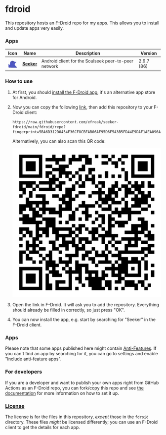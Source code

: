 # fdroid
This repository hosts an [F-Droid](https://f-droid.org/) repo for my apps. This allows you to install and update apps very easily.

### Apps

<!-- This table is auto-generated. Do not edit -->
| Icon | Name | Description | Version |
| --- | --- | --- | --- |
| <a href="https://github.com/jackBonadies/SeekerAndroid"><img src="fdroid/repo/icons/com.companyname.andriodapp1.86.png" alt="Seeker icon" width="36px" height="36px"></a> | [**Seeker**](https://github.com/jackBonadies/SeekerAndroid) | Android client for the Soulseek peer-to-peer network | 2.9.7 (86) |
<!-- end apps table -->

### How to use
1. At first, you should [install the F-Droid app](https://f-droid.org/), it's an alternative app store for Android.
2. Now you can copy the following [link](https://raw.githubusercontent.com/efreak/seeker-fdroid/main/fdroid/repo?fingerprint=5BA6D312D0454F36CF8CBFAB06AF95D6F5A3B5FD44E9DAF1AEA096A39F3FD743), then add this repository to your F-Droid client:

    ```
    https://raw.githubusercontent.com/efreak/seeker-fdroid/main/fdroid/repo?fingerprint=5BA6D312D0454F36CF8CBFAB06AF95D6F5A3B5FD44E9DAF1AEA096A39F3FD743
    ```

    Alternatively, you can also scan this QR code:

    <p align="center">
      <img src=".github/qrcode.svg?raw=true" alt="F-Droid repo QR code"/>
    </p>

3. Open the link in F-Droid. It will ask you to add the repository. Everything should already be filled in correctly, so just press "OK".
4. You can now install the app, e.g. start by searching for "Seeker" in the F-Droid client.

### Apps

<!-- This table is auto-generated. Do not edit -->
<!-- end apps table -->
Please note that some apps published here might contain [Anti-Features](https://f-droid.org/en/docs/Anti-Features/). If you can't find an app by searching for it, you can go to settings and enable "Include anti-feature apps".

### For developers
If you are a developer and want to publish your own apps right from GitHub Actions as an F-Droid repo, you can fork/copy this repo and see  [the documentation](setup.md) for more information on how to set it up.

### [License](LICENSE)
The license is for the files in this repository, *except* those in the `fdroid` directory. These files *might* be licensed differently; you can use an F-Droid client to get the details for each app.
